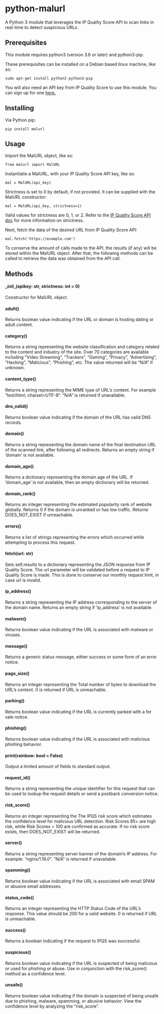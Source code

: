 # python-malurl
A Python 3 module that leverages the IP Quality Score API to scan links in real-time to detect suspicious URLs.

## Prerequisites
This module requires python3 (version 3.6 or later) and python3-pip.

These prerequisites can be installed on a Debian based linux machine, like so:

`sudo apt-get install python3 python3-pip`

You will also need an API key from IP Quality Score to use this module.  You can sign up for one [here.](https://www.ipqualityscore.com/create-account)

## Installing

Via Python pip:

`pip install malurl`

## Usage
Import the MalURL object, like so:

`from malurl import MalURL`

Instantiatie a MalURL, with your IP Quality Score API key, like so:

`mal = MalURL(api_key)`

Strictness is set to 0 by default, if not provided.  It can be supplied with the MalURL constructor:

`mal = MalURL(api_key, strictness=1)`

Valid values for strictness are 0, 1, or 2.  Refer to the [IP Quality Score API doc](https://www.ipqualityscore.com/documentation/malicious-url-scanner-api/overview) for more information on strictness.

Next, fetch the data of the desired URL from IP Quality Score API:

`mal.fetch('https://example.com')`

To conserve the amount of calls made to the API, the results (if any) will be stored within the MalURL object.  After that, the following methods can be called to retrieve the data was obtained from the API call.

## Methods

#### \__init__(apikey: str, strictness: int = 0)
Constructor for MalURL object.

#### adult()
Returns boolean value indicating if the URL or
domain is hosting dating or adult content.

#### category()
Returns a string representing the website classification and category
related to the content and industry of the site. Over 70 categories
are available including “Video Streaming”, “Trackers”, “Gaming”,
“Privacy”, “Advertising”, “Hacking”, “Malicious”, “Phishing”, etc.
The value returned will be “N/A” if unknown.

#### content_type()
Returns a string representing the MIME type of URL’s content.
For example “text/html; charset=UTF-8”. 
“N/A” is returned if unavailable.

#### dns_valid()
Returns boolean value indicating if the domain of the URL has valid
DNS records.

#### domain()
Returns a string representing the domain name of the final
destination URL of the scanned link, after following all redirects.
Returns an empty string if ‘domain’ is not available.

#### domain_age()
Returns a dictionary representing the domain age of the URL.
If ‘domain_age’ is not available, then an empty dictionary
will be returned.

#### domain_rank()
Returns an integer representing the estimated popularity rank of
website globally. Returns 0 if the domain is unranked or has low
traffic.  Returns DOES_NOT_EXIST if unreachable.

#### errors()
Returns a list of strings representing the errors which
occurred while attempting to process this request.

#### fetch(url: str)
Sets self.results to a dictionary representing the JSON response
from IP Quality Score.  The url parameter will be validated
before a request to IP Quality Score is made.  This is done
to conserve our monthly request limit, in case url is invalid.

#### ip_address()
Returns a string representing the IP address
corresponding to the server of the domain name.
Returns an empty string if ‘ip_address’ is not available.

#### malware()
Returns boolean value indicating if the URL is
associated with malware or viruses.

#### message()
Returns a generic status message, either success or
some form of an error notice.

#### page_size()
Returns an integer representing the Total number of bytes to download
the URL’s content. 0 is returned if URL is unreachable.

#### parking()
Returns boolean value indicating if the URL is
currently parked with a for sale notice.

#### phishing()
Returns boolean value indicating if the URL is
associated with malicious phishing behavior.

#### print(rainbow: bool = False)
Output a limited amount of fields to standard output.

#### request_id()
Returns a string representing the unique identifier for this request
that can be used to lookup the request details or send a postback
conversion notice.

#### risk_score()
Returns an integer representing the The IPQS risk score which estimates
the confidence level for malicious URL detection. Risk Scores 85+ are
high risk, while Risk Scores = 100 are confirmed as accurate.  If no
risk score exists, then DOES_NOT_EXIST will be returned.

#### server()
Returns a string representing server banner of the domain’s IP address.
For example: “nginx/1.16.0”.  “N/A” is returned if unavailable.

#### spamming()
Returns boolean value indicating if the URL is
associated with email SPAM or abusive email addresses.

#### status_code()
Returns an integer representing the HTTP Status Code of the URL’s
response. This value should be 200 for a valid website.
0 is returned if URL is unreachable.

#### success()
Returns a boolean indicating if the request to IPQS was successful.

#### suspicious()
Returns boolean value indicating if the URL is suspected of being
malicious or used for phishing or abuse. Use in conjunction with
the risk_score() method as a confidence level.

#### unsafe()
Returns boolean value indicating if the domain is suspected of
being unsafe due to phishing, malware, spamming, or abusive
behavior. View the confidence level by analyzing the “risk_score”.
